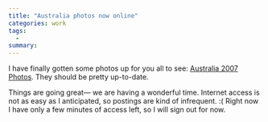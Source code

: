 ```yaml
---
title: "Australia photos now online"
categories: work
tags:
  -
summary: 
---
```

<p>I have finally gotten some photos up for you all to see: <a href="http://flickr.com/photos/interllectual/sets/72157594501793230/">Australia 2007 Photos</a>.  They should be pretty up-to-date.</p>

<p>Things are going great&#8212; we are having a wonderful time. Internet access is not as easy as I anticipated, so postings are kind of infrequent. :(  Right now I have only a few minutes of access left, so I will sign out for now.</p>
